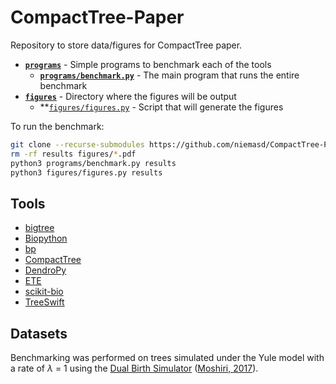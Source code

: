 # CompactTree-Paper
Repository to store data/figures for CompactTree paper.

* **[`programs`](programs)** - Simple programs to benchmark each of the tools
    * **[`programs/benchmark.py`](programs/benchmark.py)** - The main program that runs the entire benchmark
* **[`figures`](figures)** - Directory where the figures will be output
    * **[`figures/figures.py`](figures/figures.py) - Script that will generate the figures

To run the benchmark:

```bash
git clone --recurse-submodules https://github.com/niemasd/CompactTree-Paper.git
rm -rf results figures/*.pdf
python3 programs/benchmark.py results
python3 figures/figures.py results
```

## Tools
* [bigtree](https://github.com/kayjan/bigtree)
* [Biopython](https://biopython.org/)
* [bp](https://github.com/biocore/improved-octo-waddle)
* [CompactTree](https://github.com/niemasd/CompactTree)
* [DendroPy](https://github.com/jeetsukumaran/DendroPy)
* [ETE](https://github.com/etetoolkit/ete)
* [scikit-bio](https://scikit.bio/)
* [TreeSwift](https://github.com/niemasd/TreeSwift)

## Datasets
Benchmarking was performed on trees simulated under the Yule model with a rate of *λ* = 1 using the [Dual Birth Simulator](https://github.com/niemasd/Dual-Birth-Simulator) ([Moshiri, 2017](https://doi.org/10.1101/226423)).
